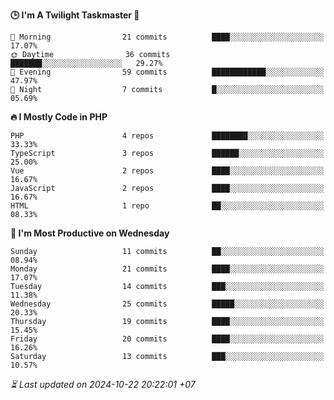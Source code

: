 <!--START_SECTION:readme-stats-->
**🕒 I'm A Twilight Taskmaster 🌆**

```text
🌅 Morning                21 commits          ████░░░░░░░░░░░░░░░░░░░░░   17.07%
🌞 Daytime                36 commits          ███████░░░░░░░░░░░░░░░░░░   29.27%
🌆 Evening                59 commits          ████████████░░░░░░░░░░░░░   47.97%
🌙 Night                  7 commits           █░░░░░░░░░░░░░░░░░░░░░░░░   05.69%
```

**🔥 I Mostly Code in PHP**

```text
PHP                      4 repos             ████████░░░░░░░░░░░░░░░░░   33.33%
TypeScript               3 repos             ██████░░░░░░░░░░░░░░░░░░░   25.00%
Vue                      2 repos             ████░░░░░░░░░░░░░░░░░░░░░   16.67%
JavaScript               2 repos             ████░░░░░░░░░░░░░░░░░░░░░   16.67%
HTML                     1 repo              ██░░░░░░░░░░░░░░░░░░░░░░░   08.33%
```

**📅 I'm Most Productive on Wednesday**

```text
Sunday                   11 commits          ██░░░░░░░░░░░░░░░░░░░░░░░   08.94%
Monday                   21 commits          ████░░░░░░░░░░░░░░░░░░░░░   17.07%
Tuesday                  14 commits          ███░░░░░░░░░░░░░░░░░░░░░░   11.38%
Wednesday                25 commits          █████░░░░░░░░░░░░░░░░░░░░   20.33%
Thursday                 19 commits          ████░░░░░░░░░░░░░░░░░░░░░   15.45%
Friday                   20 commits          ████░░░░░░░░░░░░░░░░░░░░░   16.26%
Saturday                 13 commits          ███░░░░░░░░░░░░░░░░░░░░░░   10.57%
```



*⏳ Last updated on 2024-10-22 20:22:01 +07*
<!--END_SECTION:readme-stats-->